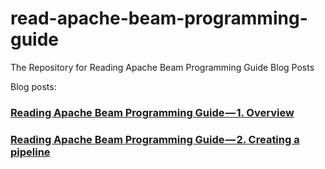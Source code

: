 # read-apache-beam-programming-guide
The Repository for Reading Apache Beam Programming Guide Blog Posts

Blog posts:
### [Reading Apache Beam Programming Guide — 1. Overview](https://medium.com/@chengzhizhao/reading-apache-beam-programming-guide-1-overview-3adde0898b02)
### [Reading Apache Beam Programming Guide — 2. Creating a pipeline](https://medium.com/@chengzhizhao/reading-apache-beam-programming-guide-2-creating-a-pipeline-758327097766)
